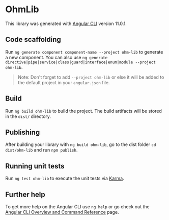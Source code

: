 # OhmLib

This library was generated with [Angular CLI](https://github.com/angular/angular-cli) version 11.0.1.

## Code scaffolding

Run `ng generate component component-name --project ohm-lib` to generate a new component. You can also use `ng generate directive|pipe|service|class|guard|interface|enum|module --project ohm-lib`.
> Note: Don't forget to add `--project ohm-lib` or else it will be added to the default project in your `angular.json` file. 

## Build

Run `ng build ohm-lib` to build the project. The build artifacts will be stored in the `dist/` directory.

## Publishing

After building your library with `ng build ohm-lib`, go to the dist folder `cd dist/ohm-lib` and run `npm publish`.

## Running unit tests

Run `ng test ohm-lib` to execute the unit tests via [Karma](https://karma-runner.github.io).

## Further help

To get more help on the Angular CLI use `ng help` or go check out the [Angular CLI Overview and Command Reference](https://angular.io/cli) page.
